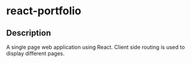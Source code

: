 # react-portfolio

## Description

A single page web application using React.  Client side routing is used to display different pages.